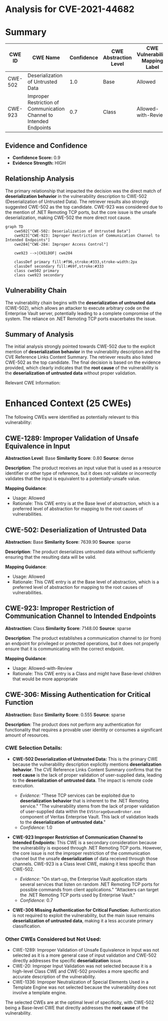 # Analysis for CVE-2021-44682

# Summary
| CWE ID | CWE Name | Confidence | CWE Abstraction Level | CWE Vulnerability Mapping Label | CWE-Vulnerability Mapping Notes |
|---|---|---|---|---|---|
| CWE-502 | Deserialization of Untrusted Data | 1.0 | Base | Allowed | Primary CWE |
| CWE-923 | Improper Restriction of Communication Channel to Intended Endpoints | 0.7 | Class | Allowed-with-Review | Secondary Candidate |

## Evidence and Confidence

*   **Confidence Score:** 0.9
*   **Evidence Strength:** HIGH

## Relationship Analysis
The primary relationship that impacted the decision was the direct match of **deserialization behavior** in the vulnerability description to CWE-502 (Deserialization of Untrusted Data). The retriever results also strongly suggested CWE-502 as the top candidate. CWE-923 was considered due to the mention of .NET Remoting TCP ports, but the core issue is the unsafe deserialization, making CWE-502 the more direct root cause.

```mermaid
graph TD
    cwe502["CWE-502: Deserialization of Untrusted Data"]
    cwe923["CWE-923: Improper Restriction of Communication Channel to Intended Endpoints"]
    cwe284["CWE-284: Improper Access Control"]
    
    cwe923 -->|CHILDOF| cwe284
    
    classDef primary fill:#f96,stroke:#333,stroke-width:2px
    classDef secondary fill:#69f,stroke:#333
    class cwe502 primary
    class cwe923 secondary
```

## Vulnerability Chain
The vulnerability chain begins with the **deserialization of untrusted data** (CWE-502), which allows an attacker to execute arbitrary code on the Enterprise Vault server, potentially leading to a complete compromise of the system. The reliance on .NET Remoting TCP ports exacerbates the issue.

## Summary of Analysis
The initial analysis strongly pointed towards CWE-502 due to the explicit mention of **deserialization behavior** in the vulnerability description and the CVE Reference Links Content Summary. The retriever results also listed CWE-502 as the top candidate. The final decision is based on the evidence provided, which clearly indicates that the **root cause** of the vulnerability is the **deserialization of untrusted data** without proper validation.

Relevant CWE Information:

# Enhanced Context (25 CWEs)
The following CWEs were identified as potentially relevant to this vulnerability:

## CWE-1289: Improper Validation of Unsafe Equivalence in Input
**Abstraction Level**: Base
**Similarity Score**: 0.80
**Source**: dense

**Description**:
The product receives an input value that is used as a resource identifier or other type of reference, but it does not validate or incorrectly validates that the input is equivalent to a potentially-unsafe value.

**Mapping Guidance**:
- Usage: Allowed
- Rationale: This CWE entry is at the Base level of abstraction, which is a preferred level of abstraction for mapping to the root causes of vulnerabilities.

## CWE-502: Deserialization of Untrusted Data
**Abstraction:** Base
**Similarity Score**: 7639.90
**Source**: sparse

**Description**:
The product deserializes untrusted data without sufficiently ensuring that the resulting data will be valid.

**Mapping Guidance**:
- Usage: Allowed
- Rationale: This CWE entry is at the Base level of abstraction, which is a preferred level of abstraction for mapping to the root causes of vulnerabilities.

## CWE-923: Improper Restriction of Communication Channel to Intended Endpoints
**Abstraction:** Class
**Similarity Score**: 7148.00
**Source**: sparse

**Description**:
The product establishes a communication channel to (or from) an endpoint for privileged or protected operations, but it does not properly ensure that it is communicating with the correct endpoint.

**Mapping Guidance**:
- Usage: Allowed-with-Review
- Rationale: This CWE entry is a Class and might have Base-level children that would be more appropriate

## CWE-306: Missing Authentication for Critical Function
**Abstraction:** Base
**Similarity Score**: 0.555
**Source**: sparse

**Description**:
The product does not perform any authentication for functionality that requires a provable user identity or consumes a significant amount of resources.

### CWE Selection Details:

*   **CWE-502 Deserialization of Untrusted Data:** This is the primary CWE because the vulnerability description explicitly mentions **deserialization behavior**. The CVE Reference Links Content Summary confirms that the **root cause** is the lack of proper validation of user-supplied data, leading to the **deserialization of untrusted data**. The impact is remote code execution.
    *   *Evidence:* "These TCP services can be exploited due to **deserialization behavior** that is inherent to the .NET Remoting service." "The vulnerability stems from the lack of proper validation of user-supplied data within the `EVStorageQueueBroker.exe` component of Veritas Enterprise Vault. This lack of validation leads to the **deserialization of untrusted data**."
    *   *Confidence:* 1.0

*   **CWE-923 Improper Restriction of Communication Channel to Intended Endpoints:** This CWE is a secondary consideration because the vulnerability is exposed through .NET Remoting TCP ports. However, the core issue is not the improper restriction of the communication channel but the unsafe **deserialization** of data received through those channels. CWE-923 is a Class level CWE, making it less specific than CWE-502.
    *   *Evidence:* "On start-up, the Enterprise Vault application starts several services that listen on random .NET Remoting TCP ports for possible commands from client applications." "Attackers can target the .NET Remoting TCP ports used by Enterprise Vault."
    *   *Confidence:* 0.7

*   **CWE-306 Missing Authentication for Critical Function:** Authentication is not required to exploit the vulnerability, but the main issue remains **deserialization of untrusted data**, making it a less accurate primary classification.

### Other CWEs Considered but Not Used:

*   CWE-1289: Improper Validation of Unsafe Equivalence in Input was not selected as it is a more general case of input validation and CWE-502 directly addresses the specific **deserialization** issue.
*   CWE-20: Improper Input Validation was not selected because it is a high-level Class CWE and CWE-502 provides a more specific and accurate description of the vulnerability.
*   CWE-1336: Improper Neutralization of Special Elements Used in a Template Engine was not selected because the vulnerability does not involve a template engine.

The selected CWEs are at the optimal level of specificity, with CWE-502 being a Base-level CWE that directly addresses the **root cause** of the vulnerability.